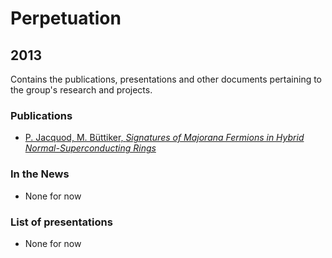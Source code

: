 # Perpetuation

## 2013

Contains the publications, presentations and other documents pertaining to the group's research and projects.

### Publications

* [P. Jacquod, M. Büttiker, *Signatures of Majorana Fermions in Hybrid Normal-Superconducting Rings*](https://github.com/GeeeHesso/Perpetuation/tree/master/2013/Papers/Majorana)

### In the News

* None for now

### List of presentations

* None for now
